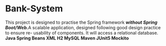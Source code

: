 # Bank-System

This project is designed to practise the Spring framework <b><i>without Spring Boot/Web.</i></b>A scalable application, designed following good design practice to ensure re-
usability of components. It will access a relational database.<br><b>Java Spring Beans XML H2 MySQL Maven JUnit5 Mockito</b>